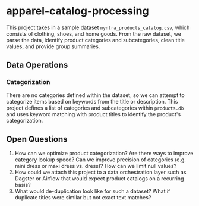 # apparel-catalog-processing

This project takes in a sample dataset `myntra_products_catalog.csv`, which consists of clothing, shoes, and home goods. From the raw dataset, we parse the data, identify product categories and subcategories, clean title values, and provide group summaries.

## Data Operations 

### Categorization
There are no categories defined within the dataset, so we can attempt to categorize items based on keywords from the title or description. This project defines a list of categories and subcategories within `products.db` and uses keyword matching with product titles to identify the product's categorization.

## Open Questions

1. How can we optimize product categorization? Are there ways to improve category lookup speed? Can we improve precision of categories (e.g. mini dress or maxi dress vs. dress)? How can we limit null values? 
2. How could we attach this project to a data orchestration layer such as Dagster or Airflow that would expect product catalogs on a recurring basis? 
3. What would de-duplication look like for such a dataset? What if duplicate titles were similar but not exact text matches?
